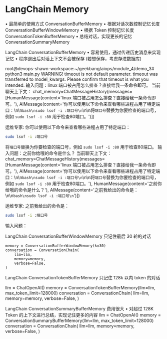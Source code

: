 # LangChain Memory
• 最简单的使用方式  ConversationBufferMemory
• 根据对话次数控制记忆长度 ConversationBufferWindowMemory
• 根据 Token 控制记忆长度 ConversationTokenBufferMemory
• 总结对话，实现更长的记忆 ConversationSummaryMemory




LangChain ConversationBufferMemory
• 容易使用，通过传递历史消息来实现记忆 
• 程序退出后对话上下文不会被保存 (若想保存，考虑存进数据库)


root@devops-shawn-workspace:~/geekbang/aiops/module_4/demo_3# python3 main.py 
WARNING! timeout is not default parameter.
                    timeout was transferred to model_kwargs.
                    Please confirm that timeout is what you intended.
输入问题：linux 端口被占用怎么排查？直接给我一条命令即可。
当前聊天上下文： chat_memory=ChatMessageHistory(messages=[HumanMessage(content='linux 端口被占用怎么排查？直接给我一条命令即可。'), AIMessage(content='你可以使用以下命令来查看哪些进程占用了特定端口：\n\n```bash\nsudo lsof -i :端口号\n```\n\n将`端口号`替换为你要检查的端口号，例如 `sudo lsof -i :80` 用于检查80端口。')])


运维专家: 你可以使用以下命令来查看哪些进程占用了特定端口：

```bash
sudo lsof -i :端口号
```

将`端口号`替换为你要检查的端口号，例如 `sudo lsof -i :80` 用于检查80端口。
输入问题：之前你给哦的命令是什么？
当前聊天上下文： chat_memory=ChatMessageHistory(messages=[HumanMessage(content='linux 端口被占用怎么排查？直接给我一条命令即可。'), AIMessage(content='你可以使用以下命令来查看哪些进程占用了特定端口：\n\n```bash\nsudo lsof -i :端口号\n```\n\n将`端口号`替换为你要检查的端口号，例如 `sudo lsof -i :80` 用于检查80端口。'), HumanMessage(content='之前你给哦的命令是什么？'), AIMessage(content='之前我给出的命令是：\n\n```bash\nsudo lsof -i :端口号\n```')])


运维专家: 之前我给出的命令是：

```bash
sudo lsof -i :端口号
```
输入问题：









LangChain ConversationBufferWindowMemory
只记住最后 30 轮的对话
```
memory = ConversationBufferWindowMemory(k=30)
conversation = ConversationChain(
    llm=llm,
    memory=memory,
    verbose=False,
)
```


LangChain ConversationTokenBufferMemory
只记住 128k 以内 token 的对话

llm = ChatOpenAI()
memory = ConversationTokenBufferMemory(llm=llm, max_token_limit=128000)
conversation = ConversationChain(
    llm=llm,
    memory=memory,
    verbose=False,
)



LangChain ConversationSummaryBufferMemory
费用很大
• 对超过 128K Token 的上下文进行总结，实现记住更多的内容
llm = ChatOpenAI()
memory = ConversationSummaryBufferMemory(llm=llm, max_token_limit=128000)
conversation = ConversationChain(
    llm=llm,
    memory=memory,
    verbose=False,
)
